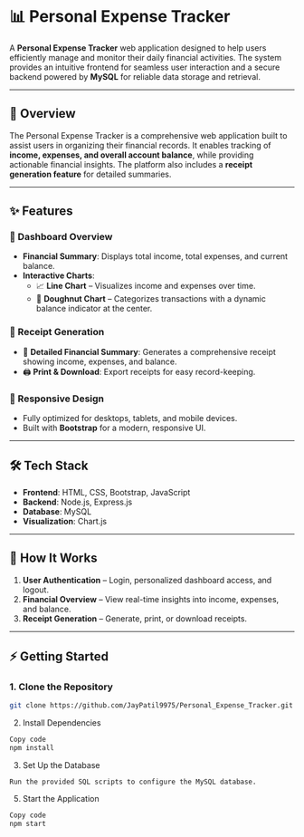 # 📊 Personal Expense Tracker  

A **Personal Expense Tracker** web application designed to help users efficiently manage and monitor their daily financial activities. The system provides an intuitive frontend for seamless user interaction and a secure backend powered by **MySQL** for reliable data storage and retrieval.  

---

## 🚀 Overview  
The Personal Expense Tracker is a comprehensive web application built to assist users in organizing their financial records. It enables tracking of **income, expenses, and overall account balance**, while providing actionable financial insights. The platform also includes a **receipt generation feature** for detailed summaries.  

---

## ✨ Features  

### 📌 Dashboard Overview  
- **Financial Summary**: Displays total income, total expenses, and current balance.  
- **Interactive Charts**:  
  - 📈 **Line Chart** – Visualizes income and expenses over time.  
  - 🥧 **Doughnut Chart** – Categorizes transactions with a dynamic balance indicator at the center.  

### 📌 Receipt Generation  
- 🧾 **Detailed Financial Summary**: Generates a comprehensive receipt showing income, expenses, and balance.  
- 🖨️ **Print & Download**: Export receipts for easy record-keeping.  

### 📌 Responsive Design  
- Fully optimized for desktops, tablets, and mobile devices.  
- Built with **Bootstrap** for a modern, responsive UI.  

---

## 🛠️ Tech Stack  
- **Frontend**: HTML, CSS, Bootstrap, JavaScript  
- **Backend**: Node.js, Express.js  
- **Database**: MySQL  
- **Visualization**: Chart.js  

---

## 🔑 How It Works  
1. **User Authentication** – Login, personalized dashboard access, and logout.  
2. **Financial Overview** – View real-time insights into income, expenses, and balance.  
3. **Receipt Generation** – Generate, print, or download receipts.  

---

## ⚡ Getting Started  

### 1. Clone the Repository  
```bash
git clone https://github.com/JayPatil9975/Personal_Expense_Tracker.git
```
2. Install Dependencies
```bash
Copy code
npm install
```
3. Set Up the Database
```baah
Run the provided SQL scripts to configure the MySQL database.
```
5. Start the Application
```bash
Copy code
npm start
```
